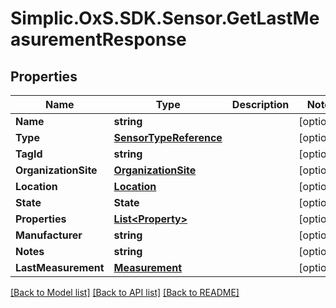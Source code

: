 # Simplic.OxS.SDK.Sensor.GetLastMeasurementResponse

## Properties

Name | Type | Description | Notes
------------ | ------------- | ------------- | -------------
**Name** | **string** |  | [optional] 
**Type** | [**SensorTypeReference**](SensorTypeReference.md) |  | [optional] 
**TagId** | **string** |  | [optional] 
**OrganizationSite** | [**OrganizationSite**](OrganizationSite.md) |  | [optional] 
**Location** | [**Location**](Location.md) |  | [optional] 
**State** | **State** |  | [optional] 
**Properties** | [**List&lt;Property&gt;**](Property.md) |  | [optional] 
**Manufacturer** | **string** |  | [optional] 
**Notes** | **string** |  | [optional] 
**LastMeasurement** | [**Measurement**](Measurement.md) |  | [optional] 

[[Back to Model list]](../README.md#documentation-for-models) [[Back to API list]](../README.md#documentation-for-api-endpoints) [[Back to README]](../README.md)

